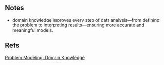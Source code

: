 ## Notes

- domain knowledge improves every step of data analysis—from defining the problem to interpreting results—ensuring more accurate and meaningful models.

## Refs

[Problem Modeling: Domain Knowledge](https://blog.ml.cmu.edu/2020/08/31/1-domain-knowledge/)